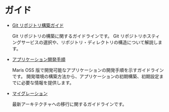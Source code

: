 # ガイド

- [Git リポジトリ構築ガイド](./git/index.md)

    Git リポジトリの構築に関するガイドラインです。
    Git リポジトリホスティングサービスの選択や、リポジトリ・ディレクトリの構造について解説します。

- [アプリケーション開発手順](./how-to-develop/index.md)

    Maris OSS 版で開発可能なアプリケーションの開発手順を示すガイドラインです。
    開発環境の構築方法から、アプリケーションの初期構築、初期設定までに必要な情報を提供します。

- [マイグレーション](./migration/index.md)

    最新アーキテクチャへの移行に関するガイドラインです。
